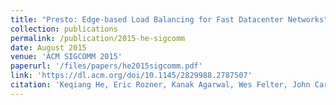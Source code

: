 ```yaml
---
title: "Presto: Edge-based Load Balancing for Fast Datacenter Networks"
collection: publications
permalink: /publication/2015-he-sigcomm
date: August 2015
venue: 'ACM SIGCOMM 2015'
paperurl: '/files/papers/he2015sigcomm.pdf'
link: 'https://dl.acm.org/doi/10.1145/2829988.2787507'
citation: 'Keqiang He, Eric Rozner, Kanak Agarwal, Wes Felter, John Carter, Aditya Akella'
---
```

